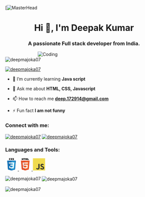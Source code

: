 [![MasterHead](https://www.kindpng.com/picc/m/616-6162032_banner-programming-hd-png-download.png)
<h1 align="center">Hi 👋, I'm Deepak Kumar</h1>
<h3 align="center">A passionate Full stack developer from India.</h3>
<img align="right" alt="Coding" width="400" src="https://miro.medium.com/max/1360/1*IRGHmiGsa16stedQvIaZfw.gif">

<p align="left"> <img src="https://komarev.com/ghpvc/?username=deepmajoka07&label=Profile%20views&color=0e75b6&style=flat" alt="deepmajoka07" /> </p>

<p align="left"> <a href="https://twitter.com/deepmajoka07" target="blank"><img src="https://img.shields.io/twitter/follow/deepmajoka07?logo=twitter&style=for-the-badge" alt="deepmajoka07" /></a> </p>

- 🌱 I’m currently learning **Java script**

- 💬 Ask me about **HTML, CSS, Javascript**

- 📫 How to reach me **deep.172914@gmail.com**

- ⚡ Fun fact **I am not funny**

<h3 align="left">Connect with me:</h3>
<p align="left">
<a href="https://twitter.com/deepmajoka07" target="blank"><img align="center" src="https://raw.githubusercontent.com/rahuldkjain/github-profile-readme-generator/master/src/images/icons/Social/twitter.svg" alt="deepmajoka07" height="30" width="40" /></a>
<a href="https://instagram.com/deepmajoka07" target="blank"><img align="center" src="https://raw.githubusercontent.com/rahuldkjain/github-profile-readme-generator/master/src/images/icons/Social/instagram.svg" alt="deepmajoka07" height="30" width="40" /></a>
</p>

<h3 align="left">Languages and Tools:</h3>
<p align="left"> <a href="https://www.w3schools.com/css/" target="_blank" rel="noreferrer"> <img src="https://raw.githubusercontent.com/devicons/devicon/master/icons/css3/css3-original-wordmark.svg" alt="css3" width="40" height="40"/> </a> <a href="https://www.w3.org/html/" target="_blank" rel="noreferrer"> <img src="https://raw.githubusercontent.com/devicons/devicon/master/icons/html5/html5-original-wordmark.svg" alt="html5" width="40" height="40"/> </a> <a href="https://developer.mozilla.org/en-US/docs/Web/JavaScript" target="_blank" rel="noreferrer"> <img src="https://raw.githubusercontent.com/devicons/devicon/master/icons/javascript/javascript-original.svg" alt="javascript" width="40" height="40"/> </a> </p>

<p><img align="left" src="https://github-readme-stats.vercel.app/api/top-langs?username=deepmajoka07&show_icons=true&locale=en&layout=compact" alt="deepmajoka07" /></p>

<p>&nbsp;<img align="center" src="https://github-readme-stats.vercel.app/api?username=deepmajoka07&show_icons=true&locale=en" alt="deepmajoka07" /></p>

<p><img align="center" src="https://github-readme-streak-stats.herokuapp.com/?user=deepmajoka07&" alt="deepmajoka07" /></p>
